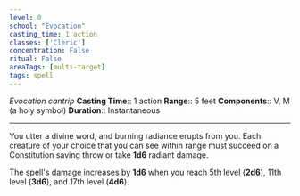 ```yaml
---
level: 0
school: "Evocation"
casting_time: 1 action
classes: ['Cleric']
concentration: False
ritual: False
areaTags: [multi-target]
tags: spell
---
```


_Evocation cantrip_
**Casting Time**:: 1 action
**Range**:: 5 feet
**Components**:: V, M (a holy symbol)
**Duration**:: Instantaneous

---

You utter a divine word, and burning radiance erupts from you. Each creature of your choice that you can see within range must succeed on a Constitution saving throw or take **1d6** radiant damage.

The spell's damage increases by **1d6** when you reach 5th level (**2d6**), 11th level (**3d6**), and 17th level (**4d6**).




